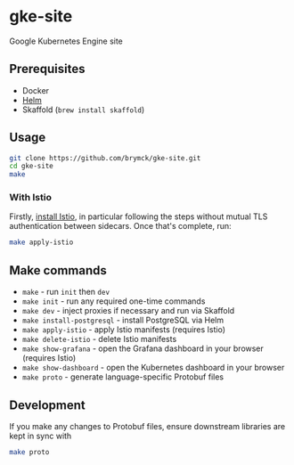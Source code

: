 gke-site
========

Google Kubernetes Engine site

Prerequisites
-------------

* Docker
* [Helm][install-helm]
* Skaffold (`brew install skaffold`)

Usage
-----

```sh
git clone https://github.com/brymck/gke-site.git
cd gke-site
make
```

### With Istio

Firstly, [install Istio][install-istio], in particular following the steps without mutual TLS authentication between sidecars.
Once that's complete, run:

```sh
make apply-istio
```

Make commands
-------------

* `make` - run `init` then `dev`
* `make init` - run any required one-time commands
* `make dev` - inject proxies if necessary and run via Skaffold
* `make install-postgresql` - install PostgreSQL via Helm
* `make apply-istio` - apply Istio manifests (requires Istio)
* `make delete-istio` - delete Istio manifests
* `make show-grafana` - open the Grafana dashboard in your browser (requires Istio)
* `make show-dashboard` - open the Kubernetes dashboard in your browser
* `make proto` - generate language-specific Protobuf files

Development
-----------

If you make any changes to Protobuf files, ensure downstream libraries are kept in sync with

```sh
make proto
```

[install-helm]: https://docs.helm.sh/using_helm/#installing-helm
[install-istio]: https://istio.io/docs/setup/kubernetes/quick-start/#installation-steps
